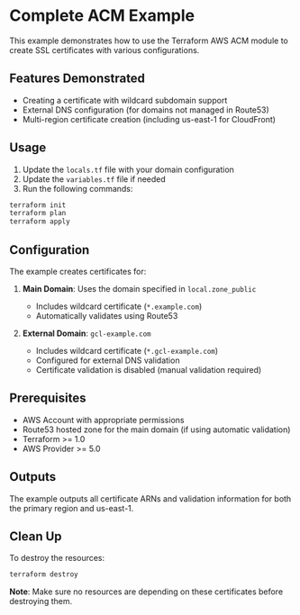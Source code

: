 # Complete ACM Example

This example demonstrates how to use the Terraform AWS ACM module to create SSL certificates with various configurations.

## Features Demonstrated

- Creating a certificate with wildcard subdomain support
- External DNS configuration (for domains not managed in Route53)
- Multi-region certificate creation (including us-east-1 for CloudFront)

## Usage

1. Update the `locals.tf` file with your domain configuration
2. Update the `variables.tf` file if needed
3. Run the following commands:

```bash
terraform init
terraform plan
terraform apply
```

## Configuration

The example creates certificates for:

1. **Main Domain**: Uses the domain specified in `local.zone_public`
   - Includes wildcard certificate (`*.example.com`)
   - Automatically validates using Route53

2. **External Domain**: `gcl-example.com`
   - Includes wildcard certificate (`*.gcl-example.com`)
   - Configured for external DNS validation
   - Certificate validation is disabled (manual validation required)

## Prerequisites

- AWS Account with appropriate permissions
- Route53 hosted zone for the main domain (if using automatic validation)
- Terraform >= 1.0
- AWS Provider >= 5.0

## Outputs

The example outputs all certificate ARNs and validation information for both the primary region and us-east-1.

## Clean Up

To destroy the resources:

```bash
terraform destroy
```

**Note**: Make sure no resources are depending on these certificates before destroying them. 